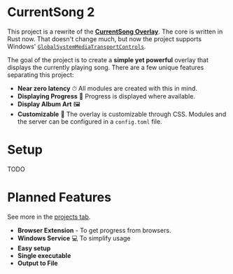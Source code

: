 # CurrentSong 2

This project is a rewrite of the [**CurrentSong Overlay**](https://github.com/Nerixyz/current-song-overlay).
The core is written in Rust now.
That doesn't change much,
but now the project supports Windows' [`GlobalSystemMediaTransportControls`](https://docs.microsoft.com/uwp/api/windows.media.control).

The goal of the project is to create a **simple yet powerful** overlay that displays the currently playing song.
There are a few unique features separating this project:

* **Near zero latency** ⏱ All modules are created with this in mind.
* **Displaying Progress** 💯 Progress is displayed where available.
* **Display Album Art** 🖼
* **Customizable** 🔧 The overlay is customizable through CSS. Modules and the server can be configured in a `config.toml` file.

# Setup

TODO

# Planned Features

See more in the [projects tab](https://github.com/Nerixyz/current-song2/projects/1).

* **Browser Extension** - To get progress from browsers.
* **Windows Service** 💻 To simplify usage
* **Easy setup**
* **Single executable**
* **Output to File**
